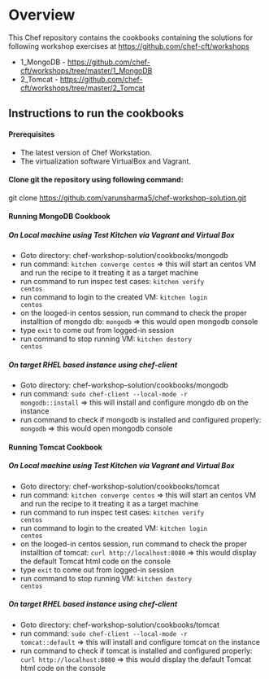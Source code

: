 # Overview

This Chef repository contains the cookbooks containing the solutions for following workshop exercises at https://github.com/chef-cft/workshops

- 1_MongoDB - https://github.com/chef-cft/workshops/tree/master/1_MongoDB
- 2_Tomcat - https://github.com/chef-cft/workshops/tree/master/2_Tomcat

## Instructions to run the cookbooks

#### Prerequisites
- The latest version of Chef Workstation.
- The virtualization software VirtualBox and Vagrant.

#### Clone git the repository using following command:
git clone  https://github.com/varunsharma5/chef-workshop-solution.git

#### Running MongoDB Cookbook
##### On Local machine using Test Kitchen via Vagrant and Virtual Box
- Goto directory: chef-workshop-solution/cookbooks/mongodb
- run command: <code>kitchen converge centos</code> => this will start an centos VM and run the recipe to it treating it as a target machine
- run command to run inspec test cases: <code>kitchen verify centos</code>
- run command to login to the created VM: <code>kitchen login centos</code>
- on the looged-in centos session, run command to check the proper installtion of mongdo db: <code>mongodb</code> => this would open mongodb console
- type <code>exit</code> to come out from logged-in session
- run command to stop running VM: <code>kitchen destory centos</code>

##### On target RHEL based instance using chef-client
- Goto directory: chef-workshop-solution/cookbooks/mongodb
- run command: <code>sudo chef-client --local-mode -r mongodb::install</code> => this will install and configure mongdo db on the instance
- run command to check if mongodb is installed and configured properly: <code>mongodb</code> => this would open mongodb console

#### Running Tomcat Cookbook
##### On Local machine using Test Kitchen via Vagrant and Virtual Box
- Goto directory: chef-workshop-solution/cookbooks/tomcat
- run command: <code>kitchen converge centos</code> => this will start an centos VM and run the recipe to it treating it as a target machine
- run command to run inspec test cases: <code>kitchen verify centos</code>
- run command to login to the created VM: <code>kitchen login centos</code>
- on the looged-in centos session, run command to check the proper installtion of tomcat: <code>curl http://localhost:8080</code> => this would display the default Tomcat html code on the console
- type <code>exit</code> to come out from logged-in session
- run command to stop running VM: <code>kitchen destory centos</code>

##### On target RHEL based instance using chef-client
- Goto directory: chef-workshop-solution/cookbooks/tomcat
- run command: <code>sudo chef-client --local-mode -r tomcat::default</code> => this will install and configure tomcat on the instance
- run command to check if tomcat is installed and configured properly: <code>curl http://localhost:8080</code> => this would display the default Tomcat html code on the console
